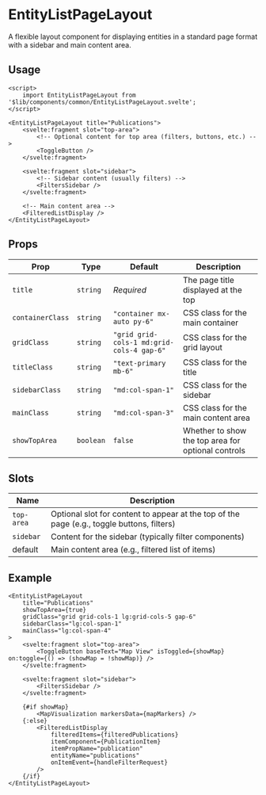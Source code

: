 # EntityListPageLayout

A flexible layout component for displaying entities in a standard page format with a sidebar and main content area.

## Usage

```svelte
<script>
	import EntityListPageLayout from '$lib/components/common/EntityListPageLayout.svelte';
</script>

<EntityListPageLayout title="Publications">
	<svelte:fragment slot="top-area">
		<!-- Optional content for top area (filters, buttons, etc.) -->
		<ToggleButton />
	</svelte:fragment>

	<svelte:fragment slot="sidebar">
		<!-- Sidebar content (usually filters) -->
		<FiltersSidebar />
	</svelte:fragment>

	<!-- Main content area -->
	<FilteredListDisplay />
</EntityListPageLayout>
```

## Props

| Prop             | Type      | Default                                   | Description                                        |
| ---------------- | --------- | ----------------------------------------- | -------------------------------------------------- |
| `title`          | `string`  | _Required_                                | The page title displayed at the top                |
| `containerClass` | `string`  | `"container mx-auto py-6"`                | CSS class for the main container                   |
| `gridClass`      | `string`  | `"grid grid-cols-1 md:grid-cols-4 gap-6"` | CSS class for the grid layout                      |
| `titleClass`     | `string`  | `"text-primary mb-6"`                     | CSS class for the title                            |
| `sidebarClass`   | `string`  | `"md:col-span-1"`                         | CSS class for the sidebar                          |
| `mainClass`      | `string`  | `"md:col-span-3"`                         | CSS class for the main content area                |
| `showTopArea`    | `boolean` | `false`                                   | Whether to show the top area for optional controls |

## Slots

| Name       | Description                                                                                |
| ---------- | ------------------------------------------------------------------------------------------ |
| `top-area` | Optional slot for content to appear at the top of the page (e.g., toggle buttons, filters) |
| `sidebar`  | Content for the sidebar (typically filter components)                                      |
| default    | Main content area (e.g., filtered list of items)                                           |

## Example

```svelte
<EntityListPageLayout
	title="Publications"
	showTopArea={true}
	gridClass="grid grid-cols-1 lg:grid-cols-5 gap-6"
	sidebarClass="lg:col-span-1"
	mainClass="lg:col-span-4"
>
	<svelte:fragment slot="top-area">
		<ToggleButton baseText="Map View" isToggled={showMap} on:toggle={() => (showMap = !showMap)} />
	</svelte:fragment>

	<svelte:fragment slot="sidebar">
		<FiltersSidebar />
	</svelte:fragment>

	{#if showMap}
		<MapVisualization markersData={mapMarkers} />
	{:else}
		<FilteredListDisplay
			filteredItems={filteredPublications}
			itemComponent={PublicationItem}
			itemPropName="publication"
			entityName="publications"
			onItemEvent={handleFilterRequest}
		/>
	{/if}
</EntityListPageLayout>
```
